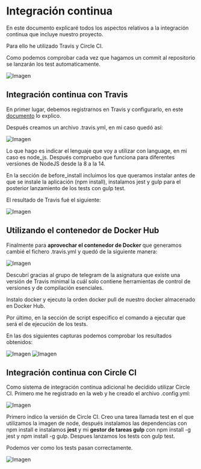 # Integración continua

En este documento explicaré todos los aspectos relativos a la integración continua que incluye nuestro proyecto.

Para ello he utilizado Travis y Circle CI.

Como podemos comprobar cada vez que hagamos un commit al repositorio se lanzarán los test automaticamente.

![Imagen](https://github.com/josemip98/OrganizeUDiet/blob/master/docs/img/IC.png)

## Integración continua con Travis

En primer lugar, debemos registrarnos en Travis y configurarlo, en este [documento](https://github.com/josemip98/EjerciciosIV/tree/master/Tema%202%20-%20TDD#ejercicio-9) lo explico.

Después creamos un archivo .travis.yml, en mi caso quedó así:

![Imagen](https://github.com/josemip98/OrganizeUDiet/blob/master/docs/img/travis.png)

Lo que hago es indicar el lenguaje que voy a utilizar con language, en mi caso es node_js.
Después compruebo que funciona para diferentes versiones de NodeJS desde la 8 a la 14.

En la sección de before_install incluimos los que queramos instalar antes de que se instale la aplicación (npm install), instalamos jest y gulp para el posterior lanzamiento de los tests con gulp test.

El resultado de Travis fué el siguiente:

![Imagen](https://github.com/josemip98/OrganizeUDiet/blob/master/docs/img/resultadoTravis1.png)

## Utilizando el contenedor de Docker Hub

Finalmente para **aprovechar el contenedor de Docker** que generamos cambié el fichero .travis.yml y quedó de la siguiente manera:

![Imagen](https://github.com/josemip98/OrganizeUDiet/blob/master/docs/img/travis-final.png)

Descubrí gracias al grupo de telegram de la asignatura que existe una versión de Travis minimal la cuál solo contiene herramientas de control de versiones y de compilación esenciales.

Instalo docker y ejecuto la orden docker pull de nuestro docker almacenado en Docker Hub.

Por último, en la sección de script especifico el comando a ejecutar que será el de ejecución de los tests.

En las dos siguientes capturas podemos comprobar los resultados obtenidos:

![Imagen](https://github.com/josemip98/OrganizeUDiet/blob/master/docs/img/resultadoTravis.png)
![Imagen](https://github.com/josemip98/OrganizeUDiet/blob/master/docs/img/resultadoTravis2.png)

## Integración continua con Circle CI

Como sistema de integración continua adicional he decidido utilizar Circle CI.
Primero me he registrado en la web y he creado el archivo .config.yml:

![Imagen](https://github.com/josemip98/OrganizeUDiet/blob/master/docs/img/CircleCI.png)

Primero indico la versión de Circle CI. Creo una tarea llamada test en el que utilizamos la imagen de node, después instalamos las dependencias con npm install e instalamos **jest** y  mi **gestor de tareas gulp** con npm install -g jest y npm install -g gulp. Despues lanzamos los tests con gulp test.

Podemos ver como los tests pasan correctamente.

![Imagen](https://github.com/josemip98/OrganizeUDiet/blob/master/docs/img/resultadoCI.png)
